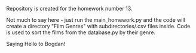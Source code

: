Repository is created for the homework number 13.

Not much to say here - just run the main_homework.py and the code will create a directory "Film Genres" with subdirectories/.csv files inside. Code is used to sort the films from the database.py by their genre.

Saying Hello to Bogdan!
